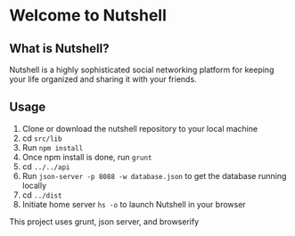 # Welcome to Nutshell

## What is Nutshell?
Nutshell is a highly sophisticated social networking platform for keeping your life organized and sharing it with your friends. 

## Usage
1. Clone or download the nutshell repository to your local machine
2. cd `src/lib`
3. Run `npm install`
4. Once npm install is done, run `grunt`
5. cd `../../api`
6. Run `json-server -p 8088 -w database.json` to get the database running locally
7. cd `../dist`
8. Initiate home server `hs -o` to launch Nutshell in your browser

This project uses grunt, json server, and browserify
